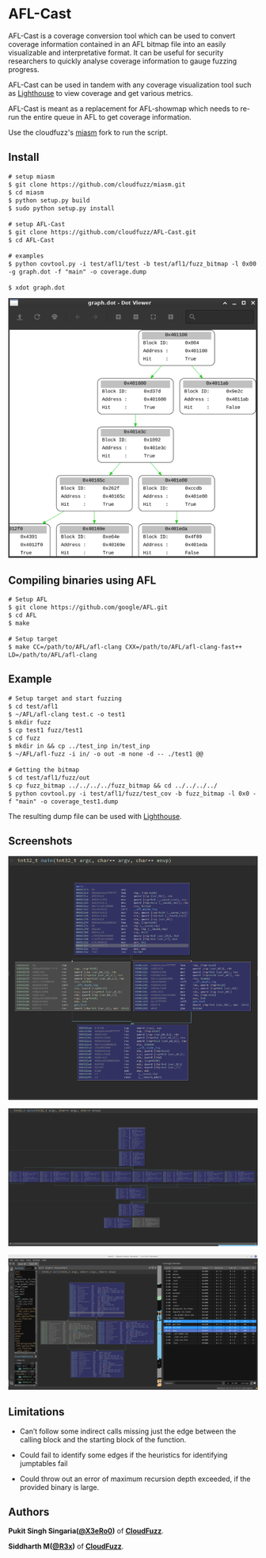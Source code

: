 # AFL-Cast

AFL-Cast is a coverage conversion tool which can be used to convert coverage information contained in an AFL bitmap file into an easily visualizable and interpretative format. It can be useful for security researchers to quickly analyse coverage information to gauge fuzzing progress. 

AFL-Cast can be used in tandem with any coverage visualization tool such as [Lighthouse](https://github.com/gaasedelen/lighthouse) to view coverage and get various metrics.

AFL-Cast is meant as a replacement for AFL-showmap which needs to re-run the entire queue in AFL to get coverage information.


Use the cloudfuzz's [miasm](https://github.com/cloudfuzz/miasm) fork to run the script.


## Install

```
# setup miasm
$ git clone https://github.com/cloudfuzz/miasm.git
$ cd miasm
$ python setup.py build
$ sudo python setup.py install

# setup AFL-Cast
$ git clone https://github.com/cloudfuzz/AFL-Cast.git
$ cd AFL-Cast

# examples
$ python covtool.py -i test/afl1/test -b test/afl1/fuzz_bitmap -l 0x00 -g graph.dot -f "main" -o coverage.dump

$ xdot graph.dot
```
<p align="center">
  <img src="images/graph-ss.png" alt="graph" title="graph"/>
</p>

## Compiling binaries using AFL

```
# Setup AFL
$ git clone https://github.com/google/AFL.git
$ cd AFL
$ make

# Setup target
$ make CC=/path/to/AFL/afl-clang CXX=/path/to/AFL/afl-clang-fast++ LD=/path/to/AFL/afl-clang
```

## Example

```
# Setup target and start fuzzing
$ cd test/afl1
$ ~/AFL/afl-clang test.c -o test1
$ mkdir fuzz
$ cp test1 fuzz/test1
$ cd fuzz
$ mkdir in && cp ../test_inp in/test_inp
$ ~/AFL/afl-fuzz -i in/ -o out -m none -d -- ./test1 @@

# Getting the bitmap
$ cd test/afl1/fuzz/out
$ cp fuzz_bitmap ../../../../fuzz_bitmap && cd ../../../../
$ python covtool.py -i test/afl1/fuzz/test_cov -b fuzz_bitmap -l 0x0 -f "main" -o coverage_test1.dump
```

The resulting dump file can be used with [Lighthouse](https://github.com/gaasedelen/lighthouse).

## Screenshots

<p align="center">
  <img src="images/test2_binja_lighthouse.png" alt="test2_binja_lighthouse" title="test2_binja_lighthouse"/>
</p>

<p align="center">
  <img src="images/test4_with_switch_case.png" alt="test4_with_switch_case" title="test4_with_switch_case"/>
</p>

<p align="center">
  <img src="images/test2_binja.png" alt="test2_binja" title="test2_binja"/>
</p>

## Limitations

* Can’t follow some indirect calls missing just the edge between the calling block and the starting block of the function.

* Could fail to identify some edges if the heuristics for identifying jumptables fail

* Could throw out an error of maximum recursion depth exceeded, if the provided binary is large.


## Authors

**Pukit Singh Singaria([@X3eRo0](https://twitter.com/x3ero0))** of **[CloudFuzz](https://cloudfuzz.io)**.

**Siddharth M([@R3x](https://twitter.com/Tr3x__))** of **[CloudFuzz](https://cloudfuzz.io)**.
